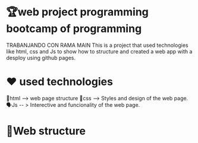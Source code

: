 # 🏆web project programming bootcamp of programming 
TRABANJANDO CON RAMA MAIN
This is a project that used technologies like html, css and Js to show how to structure and created a web app with a desploy using github pages.

# ❤ used technologies

👀html --> web page structure 
🦚css --> Styles and design of the web page.
🗣Js -- > Interective and funcionality of the web page. 

# 🧨Web structure 

